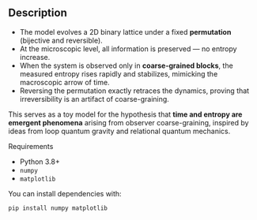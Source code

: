 

## Description
- The model evolves a 2D binary lattice under a fixed **permutation** (bijective and reversible).
- At the microscopic level, all information is preserved — no entropy increase.
- When the system is observed only in **coarse-grained blocks**, the measured entropy rises rapidly and stabilizes, mimicking the macroscopic arrow of time.
- Reversing the permutation exactly retraces the dynamics, proving that irreversibility is an artifact of coarse-graining.

This serves as a toy model for the hypothesis that **time and entropy are emergent phenomena** arising from observer coarse-graining, inspired by ideas from loop quantum gravity and relational quantum mechanics.

Requirements 
- Python 3.8+
- `numpy`
- `matplotlib`

You can install dependencies with:
```bash
pip install numpy matplotlib
